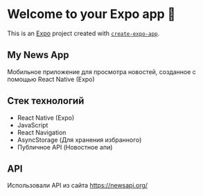 # Welcome to your Expo app 👋

This is an [Expo](https://expo.dev) project created with [`create-expo-app`](https://www.npmjs.com/package/create-expo-app).

## My News App

Мобильное приложение для просмотра новостей, созданное с помощью React Native (Expo)

## Стек технологий

- React Native (Expo)
- JavaScript
- React Navigation
- AsyncStorage (Для хранения избранного)
- Публичное API (Новостное апи)

## API
Использовали API из сайта https://newsapi.org/


